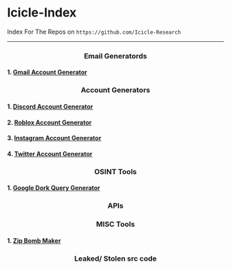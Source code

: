 # Icicle-Index

Index For The Repos on `https://github.com/Icicle-Research`

---
<div align="center">

### Email Generatords

</div>

#### 1. [Gmail Account Generator](https://github.com/Icicle-Research/gmail_gen)

<div align="center">

### Account Generators

</div>


#### 1. [Discord Account Generator](https://github.com/Icicle-Research/discordacc_gen)
#### 2. [Roblox Account Generator](https://github.com/Icicle-Research/robloxacc_gen)
#### 3. [Instagram Account Generator](https://github.com/Icicle-Research/instaacc_gen)
#### 4. [Twitter Account Generator](https://github.com/Icicle-Research/twitteracc_gen)

<div align="center">

### OSINT Tools

</div>

#### 1. [Google Dork Query Generator](https://github.com/Icicle-Research/gdork_query_generator)

<div align="center">

### APIs

</div>

<div align="center">

### MISC Tools

</div>

#### 1. [Zip Bomb Maker](https://github.com/Icicle-Research/zipLoader)

<div align="center">

### Leaked/ Stolen src code

</div>